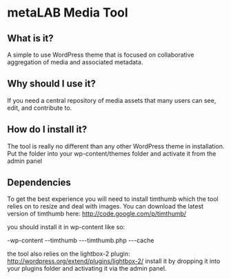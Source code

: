 metaLAB Media Tool
=====================

What is it?
---------------------
A simple to use WordPress theme that is focused on collaborative aggregation of media and associated metadata.

Why should I use it?
---------------------
If you need a central repository of media assets  that many users can see, edit, and contribute to.

How do I install it?
---------------------
The tool is really no different than any other WordPress theme in installation. Put the folder into your wp-content/themes folder and activate it from the admin panel 

Dependencies
--------------------
To get the best experience you will need to install timthumb which the tool relies on to resize and deal with images. You can download the latest version of timthumb here: http://code.google.com/p/timthumb/

you should install it in wp-content like so:

-wp-content
--timthumb
---timthumb.php
---cache

the tool also relies on the lightbox-2 plugin: http://wordpress.org/extend/plugins/lightbox-2/
install it by dropping it into your plugins folder and activating it via the admin panel.